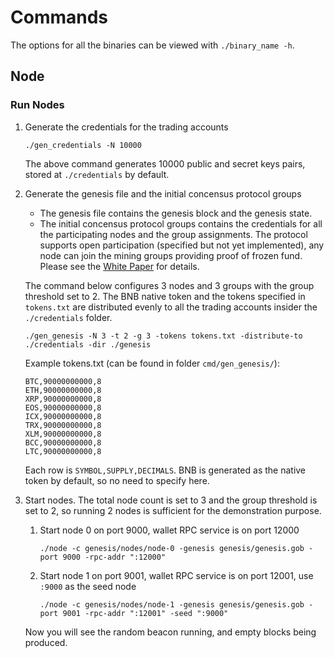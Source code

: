 # Commands

The options for all the binaries can be viewed with `./binary_name -h`.

## Node

### Run Nodes

1. Generate the credentials for the trading accounts
    ```
    ./gen_credentials -N 10000  
    ```
    The above command generates 10000 public and secret keys pairs, stored at `./credentials` by default.

1. Generate the genesis file and the initial concensus protocol groups
    - The genesis file contains the genesis block and the genesis state.
    - The initial concensus protocol groups contains the credentials for all the participating nodes and
    the group assignments. The protocol supports open participation (specified but not yet implemented),
    any node can join the mining groups providing proof of frozen fund. Please see the
    [White Paper](https://github.com/helinwang/dex/wiki/White-Paper) for details.
    
    The command below configures 3 nodes and 3 groups with the group threshold set to 2.
    The BNB native token and the tokens specified in `tokens.txt` are distributed evenly
    to all the trading accounts insider the `./credentials` folder.
    
    ```
    ./gen_genesis -N 3 -t 2 -g 3 -tokens tokens.txt -distribute-to ./credentials -dir ./genesis
    ```
    
    Example tokens.txt (can be found in folder `cmd/gen_genesis/`):
    ```
    BTC,90000000000,8
    ETH,90000000000,8
    XRP,90000000000,8
    EOS,90000000000,8
    ICX,90000000000,8
    TRX,90000000000,8
    XLM,90000000000,8
    BCC,90000000000,8
    LTC,90000000000,8
    ```
    Each row is `SYMBOL,SUPPLY,DECIMALS`. BNB is generated as the native token by default, so no need to specify here.

1. Start nodes.
    The total node count is set to 3 and the group threshold is set to 2,
    so running 2 nodes is sufficient for the demonstration purpose.
    1. Start node 0 on port 9000, wallet RPC service is on port 12000
        ```
        ./node -c genesis/nodes/node-0 -genesis genesis/genesis.gob -port 9000 -rpc-addr ":12000"
        ```
    1. Start node 1 on port 9001, wallet RPC service is on port 12001, use `:9000` as the seed node
        ```
        ./node -c genesis/nodes/node-1 -genesis genesis/genesis.gob -port 9001 -rpc-addr ":12001" -seed ":9000"
        ```
    Now you will see the random beacon running, and empty blocks being produced.

